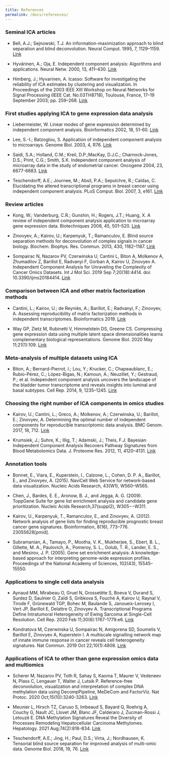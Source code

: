 ```yaml
---
title: References
permalink: /docs/references/
---
```


### Seminal ICA articles

* Bell, A.J.; Sejnowski, T.J. An information-maximization approach to blind separation and blind deconvolution. Neural Comput. 1995, 7, 1129–1159. <a href="https://direct.mit.edu/neco/article-abstract/7/6/1129/5909/An-Information-Maximization-Approach-to-Blind?redirectedFrom=fulltext">Link</a>


* Hyvärinen, A.; Oja, E. Independent component analysis: Algorithms and applications. Neural Netw. 2000, 13, 411–430. <a href="https://www.sciencedirect.com/science/article/abs/pii/S0893608000000265">Link</a>


* Himberg, J.; Hyvarinen, A. Icasso: Software for investigating the reliability of ICA estimates by clustering
and visualization. In Proceedings of the 2003 IEEE XIII Workshop on Neural Networks for Signal Processing (IEEE Cat. No.03TH8718), Toulouse, France, 17–19 September 2003; pp. 259–268. <a href="https://ieeexplore.ieee.org/document/1318025">Link</a>



### First studies applying ICA to gene expression data analysis


* Liebermeister, W. Linear modes of gene expression determined by independent component analysis. Bioinformatics 2002, 18, 51-60. <a href="https://academic.oup.com/bioinformatics/article/18/1/51/243636">Link</a>


* Lee, S.-I.; Batzoglou, S. Application of independent component analysis to microarrays. Genome Biol. 2003, 4, R76. <a href="https://genomebiology.biomedcentral.com/articles/10.1186/gb-2003-4-11-r76">Link</a>


* Saidi, S.A.; Holland, C.M.; Kreil, D.P.;MacKay, D.J.C.; Charnock-Jones, D.S.; Print, C.G.; Smith, S.K. Independent component analysis of microarray data in the study of endometrial cancer. Oncogene 2004, 23, 6677-6683. <a href="https://www.nature.com/articles/1207562">Link</a>



* Teschendorff, A.E.; Journee, M.; Absil, P.A.; Sepulchre, R.; Caldas, C. Elucidating the altered transcriptional programs in breast cancer using independent component analysis. PLoS Comput. Biol. 2007, 3, e161. <a href="https://journals.plos.org/ploscompbiol/article?id=10.1371/journal.pcbi.0030161">Link</a>



### Review articles


* Kong, W.; Vanderburg, C.R.; Gunshin, H.; Rogers, J.T.; Huang, X. A review of independent component analysis application to microarray gene expression data. Biotechniques 2008, 45, 501–520. <a href="https://www.future-science.com/doi/10.2144/000112950">Link</a>



* Zinovyev, A.; Kairov, U.; Karpenyuk, T.; Ramanculov, E. Blind source separation methods for deconvolution of complex signals in cancer biology. Biochem. Biophys. Res. Commun. 2013, 430, 1182–1187. <a href="https://www.sciencedirect.com/science/article/abs/pii/S0006291X12023741?via%3Dihub">Link</a>



* Sompairac N, Nazarov PV, Czerwinska U, Cantini L, Biton A, Molkenov A, Zhumadilov Z, Barillot E, Radvanyi F, Gorban A, Kairov U, Zinovyev A. Independent Component Analysis for Unraveling the Complexity of Cancer Omics Datasets. Int J Mol Sci. 2019 Sep 7;20(18):4414. doi: 10.3390/ijms20184414. <a href="https://www.mdpi.com/1422-0067/20/18/4414">Link</a>



### Comparison between ICA and other matrix factorization methods


* Cantini, L.; Kairov, U.; de Reyniès, A.; Barillot, E.; Radvanyi, F.; Zinovyev, A. Assessing reproducibility of matrix factorization methods in independent transcriptomes. Bioinformatics 2019. <a href="https://academic.oup.com/bioinformatics/article/35/21/4307/5426054">Link</a>



* Way GP, Zietz M, Rubinetti V, Himmelstein DS, Greene CS. Compressing gene expression data using multiple latent space dimensionalities learns complementary biological representations. Genome Biol. 2020 May 11;21(1):109. <a href="https://genomebiology.biomedcentral.com/articles/10.1186/s13059-020-02021-3">Link</a>



### Meta-analysis of multiple datasets using ICA



* Biton, A.; Bernard-Pierrot, I.; Lou, Y.; Krucker, C.; Chapeaublanc, E.; Rubio-Pérez, C.; López-Bigas, N.; Kamoun, A.; Neuzillet, Y.; Gestraud, P.; et al. Independent component analysis uncovers the landscape of the bladder tumor transcriptome and reveals insights into luminal and basal subtypes. Cell Rep. 2014, 9, 1235–1245. <a href="https://www.cell.com/cell-reports/fulltext/S2211-1247(14)00904-8?_returnURL=https%3A%2F%2Flinkinghub.elsevier.com%2Fretrieve%2Fpii%2FS2211124714009048%3Fshowall%3Dtrue">Link</a>



### Choosing the right number of ICA components in omics studies


* Kairov, U.; Cantini, L.; Greco, A.; Molkenov, A.; Czerwinska, U.; Barillot, E.; Zinovyev, A. Determining the optimal number of independent components for reproducible transcriptomic data analysis. BMC Genom. 2017, 18, 712. <a href="https://bmcgenomics.biomedcentral.com/articles/10.1186/s12864-017-4112-9">Link</a>



* Krumsiek, J.; Suhre, K.; Illig, T.; Adamski, J.; Theis, F.J. Bayesian Independent Component Analysis Recovers Pathway Signatures from Blood Metabolomics Data. J. Proteome Res. 2012, 11, 4120–4131. <a href="https://pubs.acs.org/doi/10.1021/pr300231n">Link</a>

### Annotation tools   
   

* Bonnet, E., Viara, E., Kuperstein, I., Calzone, L., Cohen, D. P. A., Barillot, E., and Zinovyev, A. (2015). NaviCell Web Service for network-based data visualization. Nucleic Acids Research, 43(W1), W560–W565.   
   

* Chen, J., Bardes, E. E., Aronow, B. J., and Jegga, A. G. (2009). ToppGene Suite for gene list enrichment analysis and candidate gene prioritization. Nucleic Acids Research,37(suppl2), W305−−W311.
   

* Kairov, U., Karpenyuk, T., Ramanculov, E., and Zinovyev, A. (2012). Network analysis of gene lists for finding reproducible prognostic breast cancer gene signatures. Bioinformation, 8(16), 773–776. 23055628[pmid].
   

* Subramanian, A., Tamayo, P., Mootha, V. K., Mukherjee, S., Ebert, B. L., Gillette,
M. A., Paulovich, A., Pomeroy, S. L., Golub, T. R., Lander, E. S., and Mesirov, J. P.
(2005). Gene set enrichment analysis: A knowledge-based approach for interpreting
genome-wide expression profiles. Proceedings of the National Academy of Sciences,
102(43), 15545–15550.   
   

### Applications to single cell data analysis



* Aynaud MM, Mirabeau O, Gruel N, Grossetête S, Boeva V, Durand S, Surdez D, Saulnier O, Zaïdi S, Gribkova S, Fouché A, Kairov U, Raynal V, Tirode F, Grünewald TGP, Bohec M, Baulande S, Janoueix-Lerosey I, Vert JP, Barillot E, Delattre O, Zinovyev A. Transcriptional Programs Define Intratumoral Heterogeneity of Ewing Sarcoma at Single-Cell Resolution. Cell Rep. 2020 Feb 11;30(6):1767-1779.e6. <a href="https://www.cell.com/cell-reports/fulltext/S2211-1247(20)30074-7?_returnURL=https%3A%2F%2Flinkinghub.elsevier.com%2Fretrieve%2Fpii%2FS2211124720300747%3Fshowall%3Dtrue">Link</a>



* Kondratova M, Czerwinska U, Sompairac N, Amigorena SD, Soumelis V, Barillot E, Zinovyev A, Kuperstein I. A multiscale signalling network map of innate immune response in cancer reveals cell heterogeneity signatures. Nat Commun. 2019 Oct 22;10(1):4808. <a href="https://www.nature.com/articles/s41467-019-12270-x">Link</a>



### Applications of ICA to other than gene expression omics data and multiomics



* Scherer M, Nazarov PV, Toth R, Sahay S, Kaoma T, Maurer V, Vedeneev N, Plass C, Lengauer T, Walter J, Lutsik P. Reference-free deconvolution, visualization and interpretation of complex DNA methylation data using DecompPipeline, MeDeCom and FactorViz. Nat Protoc. 2020 Oct;15(10):3240-3263. <a href="https://www.nature.com/articles/s41596-020-0369-6">Link</a>



* Meunier L, Hirsch TZ, Caruso S, Imbeaud S, Bayard Q, Roehrig A, Couchy G, Nault JC, Llovet JM, Blanc JF, Calderaro J, Zucman-Rossi J, Letouzé E. DNA Methylation Signatures Reveal the Diversity of Processes Remodeling Hepatocellular Carcinoma Methylomes. Hepatology. 2021 Aug;74(2):816-834. <a href="https://aasldpubs.onlinelibrary.wiley.com/doi/10.1002/hep.31796">Link</a>



* Teschendorff, A.E.; Jing, H.; Paul, D.S.; Virta, J.; Nordhausen, K. Tensorial blind source separation for improved analysis of multi-omic data. Genome Biol. 2018, 19, 76. <a href="https://genomebiology.biomedcentral.com/articles/10.1186/s13059-018-1455-8">Link</a>